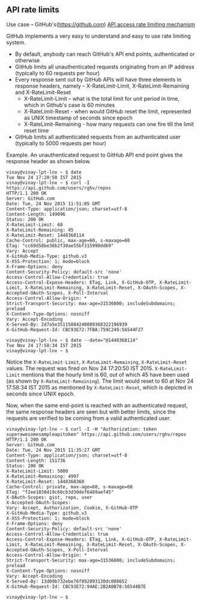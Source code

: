 API rate limits
----------------
Use case – GitHub's(https://github.com) [API access rate limiting mechanism](https://developer.github.com/v3/#rate-limiting)

GitHub implements a very easy to understand and easy to use rate limiting system.

* By default, anybody can reach GitHub's API end points, authenticated or otherwise
* GitHub limits all unauthenticated requests originating from an IP address (typically to 60 requests per hour)
* Every response sent out by GitHub APIs will have three elements in response headers, namely – X-RateLimit-Limit, X-RateLimit-Remaining and X-RateLimit-Reset
    * X-RateLimit-Limit – what is the total limit for unit period in time, which in Github's case is 60 minutes
    * X-RateLimit-Reset - when would GitHub reset the limit, represented as UNIX timestamp of seconds since epoch
    * X-RateLimit-Remaining - how many requests can one fire till the limit reset time
* GitHub limits all authenticated requests from an authenticated user (typically to 5000 requests per hour)

Example. An unauthenticated request to GitHub API end point gives the response header as shown below.

```
vinay@vinay-lpt-lnx ~ $ date
Tue Nov 24 17:20:50 IST 2015
vinay@vinay-lpt-lnx ~ $ curl -I https://api.github.com/users/rghv/repos
HTTP/1.1 200 OK
Server: GitHub.com
Date: Tue, 24 Nov 2015 11:51:05 GMT
Content-Type: application/json; charset=utf-8
Content-Length: 149096
Status: 200 OK
X-RateLimit-Limit: 60
X-RateLimit-Remaining: 45
X-RateLimit-Reset: 1448368114
Cache-Control: public, max-age=60, s-maxage=60
ETag: "cc69d58be36b2f30ae55bf315990dd69"
Vary: Accept
X-GitHub-Media-Type: github.v3
X-XSS-Protection: 1; mode=block
X-Frame-Options: deny
Content-Security-Policy: default-src 'none'
Access-Control-Allow-Credentials: true
Access-Control-Expose-Headers: ETag, Link, X-GitHub-OTP, X-RateLimit-Limit, X-RateLimit-Remaining, X-RateLimit-Reset, X-OAuth-Scopes, X-Accepted-OAuth-Scopes, X-Poll-Interval
Access-Control-Allow-Origin: *
Strict-Transport-Security: max-age=31536000; includeSubdomains; preload
X-Content-Type-Options: nosniff
Vary: Accept-Encoding
X-Served-By: 2d7a5e35115884240089368322196939
X-GitHub-Request-Id: CBC93E72:7FBA:759C249:56544F27

vinay@vinay-lpt-lnx ~ $ date --date="@1448368114"
Tue Nov 24 17:58:34 IST 2015
vinay@vinay-lpt-lnx ~ $
```

Notice the `X-RateLimit-Limit`, `X-RateLimit-Remaining`, `X-RateLimit-Reset` values. The request was fired on Nov 24 17:20:50 IST 2015.
`X-RateLimit-Limit` mentions that the hourly limit is 60, out of which 45 have been used (as shown by `X-RateLimit-Remaining`). The limit
would reset to 60 at Nov 24 17:58:34 IST 2015 as mentioned by `X-RateLimit-Reset`, which is depicted in seconds since UNIX epoch.

Now, when the same end-point is reached with an authenticated request, the same response headers are seen but with better limits, since the
requests are verified to be coming from a valid authenticated user.

```
vinay@vinay-lpt-lnx ~ $ curl -I -H "Authorization: token superawesomesampleapitoken" https://api.github.com/users/rghv/repos
HTTP/1.1 200 OK
Server: GitHub.com
Date: Tue, 24 Nov 2015 11:35:27 GMT
Content-Type: application/json; charset=utf-8
Content-Length: 151736
Status: 200 OK
X-RateLimit-Limit: 5000
X-RateLimit-Remaining: 4997
X-RateLimit-Reset: 1448368360
Cache-Control: private, max-age=60, s-maxage=60
ETag: "f2ee1838419c60cb3d30def6489aef45"
X-OAuth-Scopes: gist, repo, user
X-Accepted-OAuth-Scopes: 
Vary: Accept, Authorization, Cookie, X-GitHub-OTP
X-GitHub-Media-Type: github.v3
X-XSS-Protection: 1; mode=block
X-Frame-Options: deny
Content-Security-Policy: default-src 'none'
Access-Control-Allow-Credentials: true
Access-Control-Expose-Headers: ETag, Link, X-GitHub-OTP, X-RateLimit-Limit, X-RateLimit-Remaining, X-RateLimit-Reset, X-OAuth-Scopes, X-Accepted-OAuth-Scopes, X-Poll-Interval
Access-Control-Allow-Origin: *
Strict-Transport-Security: max-age=31536000; includeSubdomains; preload
X-Content-Type-Options: nosniff
Vary: Accept-Encoding
X-Served-By: 13d09b732ebe76f892093130dc088652
X-GitHub-Request-Id: CBC93E72:94AE:2B2A0B78:56544B7E

vinay@vinay-lpt-lnx ~ $ 
```

